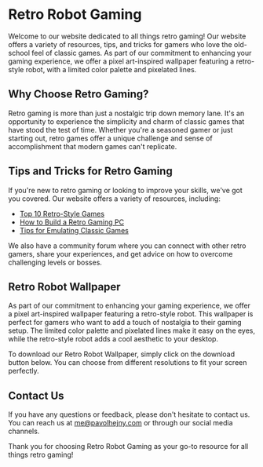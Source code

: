 <!--font:Barlow Condensed-->

# Retro Robot Gaming

Welcome to our website dedicated to all things retro gaming! Our website offers a variety of resources, tips, and tricks for gamers who love the old-school feel of classic games. As part of our commitment to enhancing your gaming experience, we offer a pixel art-inspired wallpaper featuring a retro-style robot, with a limited color palette and pixelated lines.

## Why Choose Retro Gaming?

Retro gaming is more than just a nostalgic trip down memory lane. It's an opportunity to experience the simplicity and charm of classic games that have stood the test of time. Whether you're a seasoned gamer or just starting out, retro games offer a unique challenge and sense of accomplishment that modern games can't replicate.

## Tips and Tricks for Retro Gaming

If you're new to retro gaming or looking to improve your skills, we've got you covered. Our website offers a variety of resources, including:

-   [Top 10 Retro-Style Games](#)
-   [How to Build a Retro Gaming PC](#)
-   [Tips for Emulating Classic Games](#)

We also have a community forum where you can connect with other retro gamers, share your experiences, and get advice on how to overcome challenging levels or bosses.

## Retro Robot Wallpaper

As part of our commitment to enhancing your gaming experience, we offer a pixel art-inspired wallpaper featuring a retro-style robot. This wallpaper is perfect for gamers who want to add a touch of nostalgia to their gaming setup. The limited color palette and pixelated lines make it easy on the eyes, while the retro-style robot adds a cool aesthetic to your desktop.

To download our Retro Robot Wallpaper, simply click on the download button below. You can choose from different resolutions to fit your screen perfectly.

## Contact Us

If you have any questions or feedback, please don't hesitate to contact us. You can reach us at me@pavolhejny.com or through our social media channels.

Thank you for choosing Retro Robot Gaming as your go-to resource for all things retro gaming!

<!--

Write me content for website with wallpaper which alt text is:

"A pixel art-inspired wallpaper featuring a retro-style robot, with a limited color palette and pixelated lines."

The name/title of the page should not be 1:1 copy of the alt text but rather a real content of the website which is using this wallpaper.

- Use markdown format
- Start with heading
- Heading should be short and concise
- The content should look like a real website
- The website should not be about the wallpaper, wallpaper is just a related background
- Heading should be contain work "wallpaper" or "background"
- Include real sections like references, contact, user stories, etc. use things relevant to the page purpose.
- Feel free to use structure like headings, bullets, numbering, blockquotes, paragraphs, horizontal lines, etc.
- You can use formatting like bold or _italic_
- You can include UTF-8 emojis
- Links should be only #hash anchors (and you can refer to the document itself)
- Do not include images


---


# Retro Robot Wallpaper for your Gaming Setup

Welcome to our website where we offer the perfect background for your gaming setup. Our pixel art-inspired wallpaper features a retro-style robot, with a limited color palette and pixelated lines. This wallpaper is perfect for gamers who love the old-school feel of retro games.

## Why Choose Our Retro Robot Wallpaper?

Our wallpaper is not only visually appealing but also helps in reducing eye strain during long gaming sessions. The limited color palette and pixelated lines make it easy on the eyes, while the retro-style robot adds a touch of nostalgia to your gaming setup.

## User Stories

Here are some user stories from our satisfied customers:

> "I've been using this wallpaper for a few weeks now, and I can already see the difference in my eye strain. Plus, it looks super cool!" - John D.

> "As a fan of retro games, this wallpaper is the perfect addition to my gaming setup. It really ties everything together." - Sarah L.

## How to Download

To download our Retro Robot Wallpaper, simply click on the download button below. You can choose from different resolutions to fit your screen perfectly.

## References

If you're interested in learning more about pixel art and retro-style games, check out these resources:

- [The History of Pixel Art](#)
- [Top 10 Retro-Style Games](#)
- [Pixel Art Tutorials](#)

## Contact Us

If you have any questions or concerns, please don't hesitate to contact us. You can reach us at me@pavolhejny.com or through our social media channels.

Thank you for choosing our Retro Robot Wallpaper for your gaming setup!


---


Heading should not include word "wallpaper". The website should not be about the wallpaper itself, wallpaper is just a related background, rewrite whole content.


---


# Retro Robot Gaming: Elevate Your Gaming Experience

Welcome to our website dedicated to all things retro gaming! Our website offers a variety of resources, tips, and tricks for gamers who love the old-school feel of classic games. As part of our commitment to enhancing your gaming experience, we offer a pixel art-inspired wallpaper featuring a retro-style robot, with a limited color palette and pixelated lines.

## Why Choose Retro Gaming?

Retro gaming is more than just a nostalgic trip down memory lane. It's an opportunity to experience the simplicity and charm of classic games that have stood the test of time. Whether you're a seasoned gamer or just starting out, retro games offer a unique challenge and sense of accomplishment that modern games can't replicate.

## Tips and Tricks for Retro Gaming

If you're new to retro gaming or looking to improve your skills, we've got you covered. Our website offers a variety of resources, including:

- [Top 10 Retro-Style Games](#)
- [How to Build a Retro Gaming PC](#)
- [Tips for Emulating Classic Games](#)

We also have a community forum where you can connect with other retro gamers, share your experiences, and get advice on how to overcome challenging levels or bosses.

## Retro Robot Wallpaper

As part of our commitment to enhancing your gaming experience, we offer a pixel art-inspired wallpaper featuring a retro-style robot. This wallpaper is perfect for gamers who want to add a touch of nostalgia to their gaming setup. The limited color palette and pixelated lines make it easy on the eyes, while the retro-style robot adds a cool aesthetic to your desktop.

To download our Retro Robot Wallpaper, simply click on the download button below. You can choose from different resolutions to fit your screen perfectly.

## Contact Us

If you have any questions or feedback, please don't hesitate to contact us. You can reach us at me@pavolhejny.com or through our social media channels.

Thank you for choosing Retro Robot Gaming as your go-to resource for all things retro gaming!

-->
